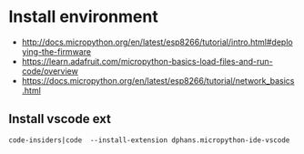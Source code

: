 # Install environment

- http://docs.micropython.org/en/latest/esp8266/tutorial/intro.html#deploying-the-firmware
- https://learn.adafruit.com/micropython-basics-load-files-and-run-code/overview
- https://docs.micropython.org/en/latest/esp8266/tutorial/network_basics.html

## Install vscode ext

```shell
code-insiders|code  --install-extension dphans.micropython-ide-vscode

```
